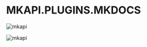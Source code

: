 # <span class="mkapi-header mkapi-header-module" id="mkapi.plugins.mkdocs">MKAPI.PLUGINS.MKDOCS</span>

![mkapi](#mkapi.plugins.mkdocs)




![mkapi](mkapi.plugins.mkdocs.MkapiPlugin)
